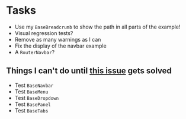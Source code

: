 # Tasks
* Use my `BaseBreadcrumb` to show the path in all parts of the example!
* Visual regression tests?
* Remove as many warnings as I can
* Fix the display of the navbar example
* A `RouterNavbar`?

## Things I can't do until [this issue](https://github.com/vuejs/vue-cli/issues/6911) gets solved
* Test `BaseNavbar`
* Test `BaseMenu`
* Test `BaseDropdown`
* Test `BasePanel`
* Test `BaseTabs`
